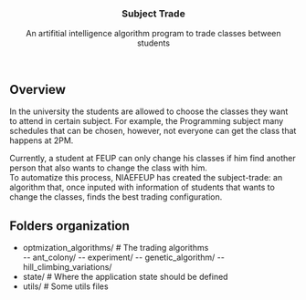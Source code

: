 <h3 align="center"> 
  Subject Trade
</h3> 
<p align="center"> An artifitial intelligence algorithm program to trade classes between students </p>

<br>


## Overview 

In the university the students are allowed to choose the classes they want to attend in certain subject. For example, the Programming subject many schedules that can be 
chosen, however, not everyone can get the class that happens at 2PM.   

Currently, a student at FEUP can only change his classes if him find another person that also wants to change the class with him.   
To automatize this process, NIAEFEUP has created the subject-trade: an algorithm that, once inputed with information of students that wants to change the classes, finds 
the best trading configuration. 

## Folders organization 

- optmization_algorithms/       # The trading algorithms  
-- ant_colony/ 
-- experiment/ 
-- genetic_algorithm/ 
-- hill_climbing_variations/ 
- state/                        # Where the application state should be defined 
- utils/                        # Some utils files 
